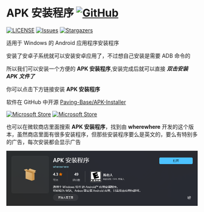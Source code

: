 # APK 安装程序 [![GitHub](https://img.shields.io/badge/-GitHub-24292f?style=plastic&logo=GitHub&logoColor=ffffff)](https://github.com/Paving-Base/APK-Installer)

[![LICENSE](https://img.shields.io/github/license/Paving-Base/APK-Installer.svg?label=License&style=flat-square)](https://github.com/Paving-Base/APK-Installer/blob/master/LICENSE "LICENSE")
[![Issues](https://img.shields.io/github/issues/Paving-Base/APK-Installer.svg?label=Issues&style=flat-square)](https://github.com/Paving-Base/APK-Installer/issues "Issues")
[![Stargazers](https://img.shields.io/github/stars/Paving-Base/APK-Installer.svg?label=Stars&style=flat-square)](https://github.com/Paving-Base/APK-Installer/stargazers "Stargazers")

适用于 Windows 的 Android 应用程序安装程序

安装了安卓子系统就可以安装安卓应用了，不过想自己安装是需要 ADB 命令的

所以我们可以安装一个方便的 **APK 安装程序**,安装完成后就可以直接 ***双击安装 APK 文件了***

你可以点击下方链接安装 **APK 安装程序**

软件在 GitHub 中开源
[Paving-Base/APK-Installer](https://github.com/Paving-Base/APK-Installer)

[![Microsoft Store](https://img.shields.io/badge/%E5%AE%89%E8%A3%85%20APK%20%E5%AE%89%E8%A3%85%E7%A8%8B%E5%BA%8F-magenta.svg?label=Microsoft%20Store&logo=Microsoft&style=for-the-badge&color=d7ac6f)](ms-windows-store://pdp/?ProductId=9P2JFQ43FPPG)
[![Microsoft Store](https://img.shields.io/badge/APK%20%E5%AE%89%E8%A3%85%E7%A8%8B%E5%BA%8F-magenta.svg?label=Microsoft%20Store%20%E7%BD%91%E9%A1%B5&logo=Microsoft&style=for-the-badge&color=11a2f8)](https://apps.microsoft.com/store/detail/apk-%E5%AE%89%E8%A3%85%E7%A8%8B%E5%BA%8F/9P2JFQ43FPPG?hl=zh-cn&gl=CN)

也可以在微软商店里面搜索 **APK 安装程序**，找到由 **wherewhere** 开发的这个版本，虽然商店里面有很多安装程序，但那些安装程序要么是英文的，要么有特别多的广告，每次安装都会显示广告

[![APK-Installer](../photo/Microsoft-Store/dark/APK-Installer.png)](ms-windows-store://pdp/?ProductId=9P2JFQ43FPPG)
